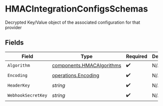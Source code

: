 # HMACIntegrationConfigsSchemas

Decrypted Key/Value object of the associated configuration for that provider


## Fields

| Field                                                                  | Type                                                                   | Required                                                               | Description                                                            |
| ---------------------------------------------------------------------- | ---------------------------------------------------------------------- | ---------------------------------------------------------------------- | ---------------------------------------------------------------------- |
| `Algorithm`                                                            | [components.HMACAlgorithms](../../models/components/hmacalgorithms.md) | :heavy_check_mark:                                                     | N/A                                                                    |
| `Encoding`                                                             | [operations.Encoding](../../models/operations/encoding.md)             | :heavy_check_mark:                                                     | N/A                                                                    |
| `HeaderKey`                                                            | *string*                                                               | :heavy_check_mark:                                                     | N/A                                                                    |
| `WebhookSecretKey`                                                     | *string*                                                               | :heavy_check_mark:                                                     | N/A                                                                    |